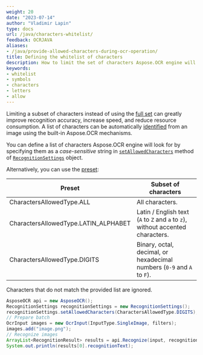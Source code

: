 ```yaml
---
weight: 20
date: "2023-07-14"
author: "Vladimir Lapin"
type: docs
url: /java/characters-whitelist/
feedback: OCRJAVA
aliases:
- /java/provide-allowed-characters-during-ocr-operation/
title: Defining the whitelist of characters
description: How to limit the set of characters Aspose.OCR engine will look for.
keywords:
- whitelist
- symbols
- characters
- letters
- allow
---
```


Limiting a subset of characters instead of using the [full set](/ocr/java/recognition-languages/) can greatly improve recognition accuracy, increase speed, and reduce resource consumption. A list of characters can be automatically [identified](/ocr/net/characters-identify/) from an image using the built-in Aspose.OCR mechanisms.

You can define a list of characters Aspose.OCR engine will look for by specifying them as a _case-sensitive_ string in [`setAllowedCharacters`](https://reference.aspose.com/ocr/java/com.aspose.ocr/RecognitionSettings#setAllowedCharacters-com.aspose.ocr.CharactersAllowedType-) method of [`RecognitionSettings`](https://reference.aspose.com/ocr/java/com.aspose.ocr/RecognitionSettings) object.

Alternatively, you can use the [preset](https://reference.aspose.com/ocr/java/com.aspose.ocr/charactersallowedtype/):

Preset | Subset of characters
------ | --------------------
CharactersAllowedType.ALL | All characters.
CharactersAllowedType.LATIN_ALPHABET | Latin / English text (`A` to `Z` and `a` to `z`), without accented characters. 
CharactersAllowedType.DIGITS | Binary, octal, decimal, or hexadecimal numbers (`0-9` and `A` to `F`).

Characters that do not match the provided list are ignored.

```java
AsposeOCR api = new AsposeOCR();
RecognitionSettings recognitionSettings = new RecognitionSettings();
recognitionSettings.setAllowedCharacters(CharactersAllowedType.DIGITS);
// Prepare batch
OcrInput images = new OcrInput(InputType.SingleImage, filters);
images.add("image.png");
// Recognize images
ArrayList<RecognitionResult> results = api.Recognize(input, recognitionSettings);
System.out.println(results[0].recognitionText);
```
